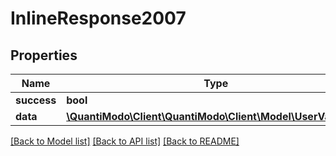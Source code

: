 # InlineResponse2007

## Properties
Name | Type | Description | Notes
------------ | ------------- | ------------- | -------------
**success** | **bool** |  | [optional] 
**data** | [**\QuantiModo\Client\QuantiModo\Client\Model\UserVariable[]**](UserVariable.md) |  | [optional] 

[[Back to Model list]](../README.md#documentation-for-models) [[Back to API list]](../README.md#documentation-for-api-endpoints) [[Back to README]](../README.md)


